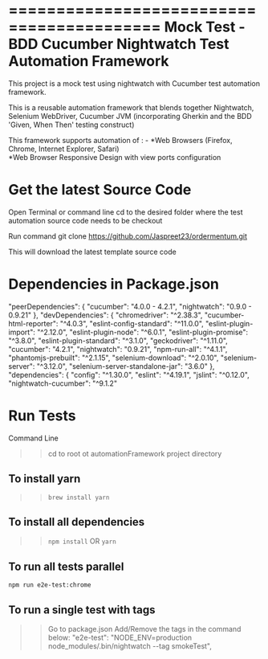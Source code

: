 ==========================================
Mock Test - BDD Cucumber Nightwatch Test Automation Framework
==========================================
This project is a mock test using nightwatch with Cucumber test automation framework.  

This is a reusable automation framework that blends together Nightwatch, Selenium WebDriver, Cucumber JVM (incorporating Gherkin and the BDD 'Given, When Then' testing construct)   

This framework supports automation of : - 
*Web Browsers (Firefox, Chrome, Internet Explorer, Safari)  
*Web Browser Responsive Design with view ports configuration  


Get the latest Source Code
===========================
Open Terminal or command line
cd to the desired folder where the test automation source code needs to be checkout

Run command
git clone https://github.com/Jaspreet23/ordermentum.git

This will download the latest template source code


Dependencies in Package.json
============================
"peerDependencies": {
    "cucumber": "4.0.0 - 4.2.1",
    "nightwatch": "0.9.0 - 0.9.21"
  },
  "devDependencies": {
    "chromedriver": "^2.38.3",
    "cucumber-html-reporter": "^4.0.3",
    "eslint-config-standard": "^11.0.0",
    "eslint-plugin-import": "^2.12.0",
    "eslint-plugin-node": "^6.0.1",
    "eslint-plugin-promise": "^3.8.0",
    "eslint-plugin-standard": "^3.1.0",
    "geckodriver": "^1.11.0",
    "cucumber": "4.2.1",
    "nightwatch": "0.9.21",
    "npm-run-all": "^4.1.1",
    "phantomjs-prebuilt": "^2.1.15",
    "selenium-download": "^2.0.10",
    "selenium-server": "^3.12.0",
    "selenium-server-standalone-jar": "3.6.0"
  },
   "dependencies": {
    "config": "^1.30.0",
    "eslint": "^4.19.1",
    "jslint": "^0.12.0",
     "nightwatch-cucumber": "^9.1.2"

Run Tests
==========================
Command Line

>> cd to root ot automationFramework project directory

To install yarn
-----------------------------
>> `brew install yarn`

To install all dependencies
-----------------------------
>> `npm install` OR `yarn`


To run all tests parallel
------------------------
`npm run e2e-test:chrome`


To run a single test with tags
------------------------
>> Go to package.json
>> Add/Remove the tags in the command below:
"e2e-test": "NODE_ENV=production node_modules/.bin/nightwatch --tag smokeTest",


